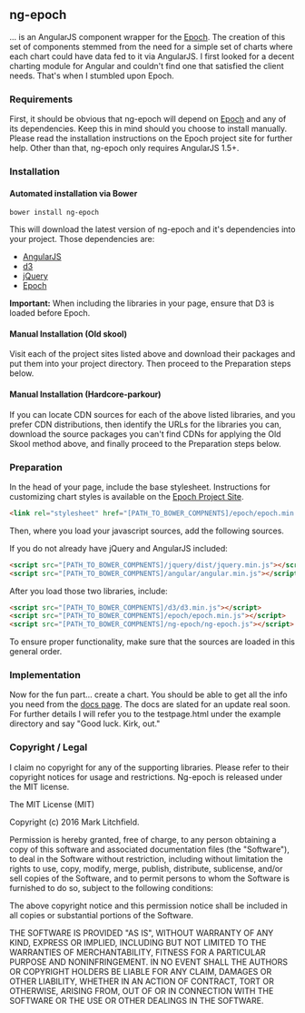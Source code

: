 ## ng-epoch

... is an AngularJS component wrapper for the [Epoch](https://github.com/fastly/epoch).
The creation of this set of components stemmed from the need for a simple set of
charts where each chart could have data fed to it via AngularJS. I first looked
for a decent charting module for Angular and couldn't find one that satisfied the
client needs. That's when I stumbled upon Epoch.

### Requirements

First, it should be obvious that ng-epoch will depend on [Epoch](https://github.com/fastly/epoch)
and any of its dependencies. Keep this in mind should you choose to install
manually. Please read the installation instructions on the Epoch project site
for further help. Other than that, ng-epoch only requires AngularJS 1.5+.

### Installation

#### Automated installation via Bower

```
bower install ng-epoch
```

This will download the latest version of ng-epoch and it's dependencies into
your project. Those dependencies are:

* [AngularJS](https://angularjs.org/)
* [d3](https://github.com/mbostock/d3)
* [jQuery](http://jquery.com/)
* [Epoch](https://github.com/fastly/epoch)

**Important:** When including the libraries in your page, ensure that D3 is
loaded before Epoch.

#### Manual Installation (Old skool)

Visit each of the project sites listed above and download their packages and
put them into your project directory. Then proceed to the Preparation steps 
below.

#### Manual Installation (Hardcore-parkour)

If you can locate CDN sources for each of the above listed libraries, and you
prefer CDN distributions, then identify the URLs for the libraries you can,
download the source packages you can't find CDNs for applying the Old Skool
method above, and finally proceed to the Preparation steps below.

### Preparation

In the head of your page, include the base stylesheet. Instructions for customizing
chart styles is available on the [Epoch Project Site](http://fastly.github.io/epoch).

```html
<link rel="stylesheet" href="[PATH_TO_BOWER_COMPNENTS]/epoch/epoch.min.css" />
```

Then, where you load your javascript sources, add the following sources.

If you do not already have jQuery and AngularJS included:

```html
<script src="[PATH_TO_BOWER_COMPNENTS]/jquery/dist/jquery.min.js"></script>
<script src="[PATH_TO_BOWER_COMPNENTS]/angular/angular.min.js"></script>
```

After you load those two libraries, include:

```html
<script src="[PATH_TO_BOWER_COMPNENTS]/d3/d3.min.js"></script>
<script src="[PATH_TO_BOWER_COMPNENTS]/epoch/epoch.min.js"></script>
<script src="[PATH_TO_BOWER_COMPNENTS]/ng-epoch/ng-epoch.js"></script>
```

To ensure proper functionality, make sure that the sources are loaded in this
general order.

### Implementation

Now for the fun part... create a chart. You should be able to get all the info 
you need from the [docs page](http://dainbrump.github.io/ng-epoch/). The docs 
are slated for an update real soon. For further details I will refer you to the 
testpage.html under the example directory and say "Good luck. Kirk, out."

### Copyright / Legal

I claim no copyright for any of the supporting libraries. Please refer to their
copyright notices for usage and restrictions. Ng-epoch is released under the MIT
license.

The MIT License (MIT)

Copyright (c) 2016 Mark Litchfield.

Permission is hereby granted, free of charge, to any person obtaining a copy
of this software and associated documentation files (the "Software"), to deal
in the Software without restriction, including without limitation the rights
to use, copy, modify, merge, publish, distribute, sublicense, and/or sell
copies of the Software, and to permit persons to whom the Software is
furnished to do so, subject to the following conditions:

The above copyright notice and this permission notice shall be included in
all copies or substantial portions of the Software.

THE SOFTWARE IS PROVIDED "AS IS", WITHOUT WARRANTY OF ANY KIND, EXPRESS OR
IMPLIED, INCLUDING BUT NOT LIMITED TO THE WARRANTIES OF MERCHANTABILITY,
FITNESS FOR A PARTICULAR PURPOSE AND NONINFRINGEMENT. IN NO EVENT SHALL THE
AUTHORS OR COPYRIGHT HOLDERS BE LIABLE FOR ANY CLAIM, DAMAGES OR OTHER
LIABILITY, WHETHER IN AN ACTION OF CONTRACT, TORT OR OTHERWISE, ARISING FROM,
OUT OF OR IN CONNECTION WITH THE SOFTWARE OR THE USE OR OTHER DEALINGS IN
THE SOFTWARE.
